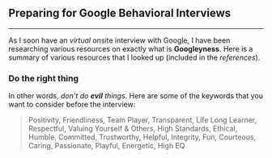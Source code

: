 ## Preparing for Google Behavioral Interviews

<hr>

As I soon have an *virtual* onsite interview with Google, I have been researching various resources on exactly what is **Googleyness**. Here is a summary of various resources that I looked up (included in the *references*).

### Do the right thing
  In other words, *don't do **evil** things*. Here are some of the keywords that you want to consider before the interview:

  > Positivity, Friendliness, Team Player, Transparent, Life Long Learner, Respectful, Valuing Yourself & Others, High Standards, Ethical, Humble, Committed, Trustworthy, Helpful, Integrity, Fun, Courteous, Caring, Passionate, Playful, Energetic, High EQ
